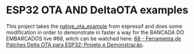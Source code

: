 
# ESP32 OTA AND DeltaOTA examples

This project takes the [native_ota_example](https://github.com/espressif/esp-idf/tree/master/examples/system/ota/native_ota_example) from espressif and does some modification in order to demonstrate in faster a way for the BANCADA DO EMBARCADOS live #68, witch can be watched here: [68 - Ferramenta de Patches Delta OTA para ESP32: Projeto e Demonstração](https://www.youtube.com/live/mJZ6nXWaY9w).
